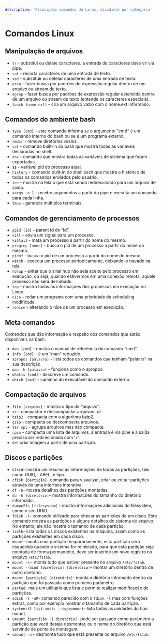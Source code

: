 ```yaml
---
description: 'Principais comandos do Linux, divididos por categoria'
---
```


# Comandos Linux

## Manipulação de arquivos

* `tr` - substitui ou delete caracteres. a entrada de caracteres deve vir via pipe.
* `cut` - recorta caracteres de uma entrada de texto.
* `sed` - substituir ou deletar caracteres de uma entrada de texto.
* `grep` - fazer busca por padrões de expressão regular dentro de um arquivo ou stream de texto.
* `egrep` - fazer busca por padrões de expressão regular estendida dentro de um arquivo ou stream de texto \(entende os caracteres especiais\).
* `touch [nome.ext]` - cria um arquivo vazio com o nome.ext informado.

## Comandos do ambiente bash

* `type [cmd]` - este comando informa se o argumento "cmd" é um comando interno do bash ou se é um programa externo.
* `rmdir` - remove diretórios vazios.
* `set` - comando built-in do bash que mostra todas as variáveis declaradas no shell.
* `env` - comando que mostra todas as variáveis de sistema que foram exportadas.
* `$$` - variável pid do processo atual.
* `history` - comando built-in do shell bash que mostra o histórico de todos os comandos enviados pelo usuário.
* `tee` - mostra na tela o que está sendo redirecionado para um arquivo de saída.
* `xargs -n 1` - recebe argumentos a partir do pipe e executa um comando para cada linha.
* `tmux` - gerencia múltiplos terminais.

## Comandos de gerenciamento de processos

* `ppid [id]` - parent id do “id”.
* `kill` - envia um signal para um processo.
* `killall` - mata um processo a partir do nome do mesmo.
* `pregrep [nome]` - busca o pid de um processo a partir do nome do mesmo.
* `pidof` - busca o pid de um processo a partir do nome do mesmo.
* `watch` - executa um processo periodicamente, deixando-o travado na tela.
* `nohup` - evitar que o sinal hup não seja aceito pelo processo em execução, ou seja, quando estivermos em uma conexão remota, aquele processo não será derrubado.
* `top` - mostra todas as informações dos processos em execução no Linux.
* `nice` - rodar um programa com uma prioridade de scheduling modificada.
* `renice` - alterando o nice de um processo em execução.

## Meta comandos

Comandos que dão informação a respeito dos comandos que estão disponíveis na bash.

* `man [cmd]` - mostra o manual de referência do comando "cmd".
* `info [cmd]` - é um “man” reduzido.
* `apropos [palavra]` - lista todos os comandos que tenham “palavra” na sua descrição.
* `man -k [palavra]` - funciona como o apropos.
* `whatis [cmd]` - descreve um comando.
* `which [cmd]` - caminho do executável do comando externo.

## Compactação de arquivos

* `file [arquivo]` - mostra o tipo do “arquivo”.
* `xz` - compactar e descompactar arquivos .xz.
* `bzip2` - compacta com o algoritmo bzip2.
* `gzip` - compacta ou descompacta arquivos.
* `tar cpv` - agrupa arquivos mas não compacta.
* `cpio` - compacta uma lista de arquivos, a entrada é via pipe e a saída precisa ser redirecionada com ‘&gt;’.
* `dd`- criar imagem a partir de uma partição.

## Discos e partições

* `blkid`- mostra um resumo as informações de todas as partições, tais como UUID, LABEL, e tipo.
* `cfisk [partição]`- comando para visualizar, criar ou editar partições através de uma interface interativa.
* `df -h`- mostra detalhes das partições montadas.
* `du -h [diretório]`- mostra informações do tamanho do diretório informado.
* `dumpe2fs [filesystem]` - mostra informações adicionais do filesystem, como o seu UUID.
* `fdisk -l`- comando utilizado para checar as partições de um disco. Este comando mostra as partições e alguns detalhes do sistema de arquivo. No entanto, ele não mostra o tamanho de cada partição.
* `lsblk`- lista todos os discos existentes na máquina, assim como as partições existentes em cada disco.
* `mount`- monta uma partição temporariamente, esta partição será esquecida quando o sistema for reiniciado, para que esta partição seja montada de forma permanente, deve ser inserido um novo registro no arquivo `/etc/fstab`.
* `mount -a` - monta tudo que estiver presente no arquivo `/etc/fstab`.
* `mount --bind [diretório] [diretório]`- montar um diretório dentro de outro diretório.
* `mount [partição] [diretório]`- monta o diretório informado dentro da partição que foi passada como primeiro parâmetro.
* `parted`- mais um utilitário que lista e permite realizar modificação de partições.
* `sdisk -l -uM`- comando parecido com o `fdisk -l` mas com funções extras, como por exemplo mostrar o tamanho de cada partição.
* `systemctl list-units --type=mount`- lista todas as unidades do tipo mount.
* `umount [partição || diretório]`- pode ser passado como parâmetro a partição que você deseja desmontar, ou o nome do diretório que está servindo de ponto de montagem.
* `umount -a` - desmonta tudo que está presente no arquivo `/etc/fstab`.

